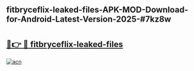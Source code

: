 ## fitbryceflix-leaked-files-APK-MOD-Download-for-Android-Latest-Version-2025-#7kz8w

# <h2><a href="https://bedroomkl.my?title=fitbryceflix-leaked-files&ref=20M">🔗👉 🔴 fitbryceflix-leaked-files</a></h2>

[![acn](https://github.com/user-attachments/assets/0f9c940e-d8b0-45ae-aac7-cd30a18b3e1c)](https://bedroomkl.my?title=fitbryceflix-leaked-files&ref=20M)

